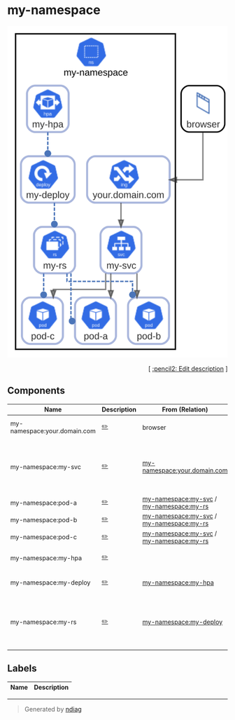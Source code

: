 # my-namespace

![diagram](node-my-namespace.svg)



<p align="right">
  [ <a href="../input/ndiag.descriptions/_node-my-namespace.md">:pencil2: Edit description</a> ]
<p>

## Components

| Name | Description | From (Relation) | To (Relation) |
| --- | --- | --- | --- |
| my-namespace:your.domain.com |  <a href="../input/ndiag.descriptions/_component-my-namespace_your.domain.com.md">:pencil2:</a> | browser | [my-namespace:my-svc](node-my-namespace.md) |
| my-namespace:my-svc |  <a href="../input/ndiag.descriptions/_component-my-namespace_my-svc.md">:pencil2:</a> | [my-namespace:your.domain.com](node-my-namespace.md) | [my-namespace:pod-a](node-my-namespace.md) / [my-namespace:pod-b](node-my-namespace.md) / [my-namespace:pod-c](node-my-namespace.md) |
| my-namespace:pod-a |  <a href="../input/ndiag.descriptions/_component-my-namespace_pod-a.md">:pencil2:</a> | [my-namespace:my-svc](node-my-namespace.md) / [my-namespace:my-rs](node-my-namespace.md) |  |
| my-namespace:pod-b |  <a href="../input/ndiag.descriptions/_component-my-namespace_pod-b.md">:pencil2:</a> | [my-namespace:my-svc](node-my-namespace.md) / [my-namespace:my-rs](node-my-namespace.md) |  |
| my-namespace:pod-c |  <a href="../input/ndiag.descriptions/_component-my-namespace_pod-c.md">:pencil2:</a> | [my-namespace:my-svc](node-my-namespace.md) / [my-namespace:my-rs](node-my-namespace.md) |  |
| my-namespace:my-hpa |  <a href="../input/ndiag.descriptions/_component-my-namespace_my-hpa.md">:pencil2:</a> |  | [my-namespace:my-deploy](node-my-namespace.md) |
| my-namespace:my-deploy |  <a href="../input/ndiag.descriptions/_component-my-namespace_my-deploy.md">:pencil2:</a> | [my-namespace:my-hpa](node-my-namespace.md) | [my-namespace:my-rs](node-my-namespace.md) |
| my-namespace:my-rs |  <a href="../input/ndiag.descriptions/_component-my-namespace_my-rs.md">:pencil2:</a> | [my-namespace:my-deploy](node-my-namespace.md) | [my-namespace:pod-a](node-my-namespace.md) / [my-namespace:pod-b](node-my-namespace.md) / [my-namespace:pod-c](node-my-namespace.md) |

## Labels

| Name | Description |
| --- | --- |

---

> Generated by [ndiag](https://github.com/k1LoW/ndiag)
